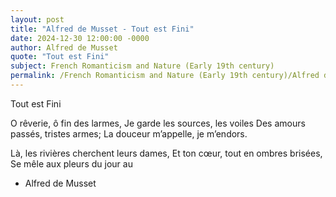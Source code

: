 ```yaml
---
layout: post
title: "Alfred de Musset - Tout est Fini"
date: 2024-12-30 12:00:00 -0000
author: Alfred de Musset
quote: "Tout est Fini"
subject: French Romanticism and Nature (Early 19th century)
permalink: /French Romanticism and Nature (Early 19th century)/Alfred de Musset/Alfred de Musset - Tout est Fini
---
```


Tout est Fini

O rêverie, ô fin des larmes,
Je garde les sources, les voiles
Des amours passés, tristes armes;
La douceur m’appelle, je m’endors.

Là, les rivières cherchent leurs dames,
Et ton cœur, tout en ombres brisées,
Se mêle aux pleurs du jour au 

- Alfred de Musset

